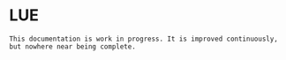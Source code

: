 # LUE

```{note}
This documentation is work in progress. It is improved continuously, but nowhere near being complete.
```

